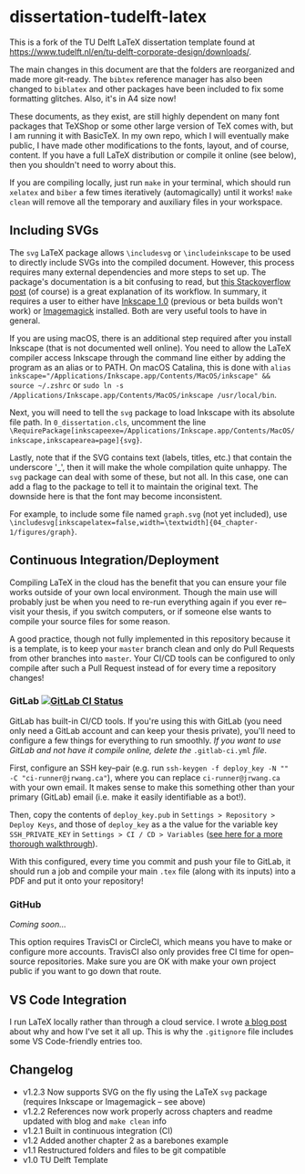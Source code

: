 # dissertation-tudelft-latex

This is a fork of the TU Delft LaTeX dissertation template found at https://www.tudelft.nl/en/tu-delft-corporate-design/downloads/.

The main changes in this document are that the folders are reorganized and made more git-ready. The `bibtex` reference manager has also been changed to `biblatex` and other packages have been included to fix some formatting glitches. Also, it's in A4 size now!

These documents, as they exist, are still highly dependent on many font packages that TeXShop or some other large version of TeX comes with, but I am running it with BasicTeX. In my own repo, which I will eventually make public, I have made other modifications to the fonts, layout, and of course, content. If you have a full LaTeX distribution or compile it online (see below), then you shouldn't need to worry about this.

If you are compiling locally, just run `make` in your terminal, which should run `xelatex` and `biber` a few times iteratively (automagically) until it works! `make clean` will remove all the temporary and auxiliary files in your workspace.

## Including SVGs

The `svg` LaTeX package allows `\includesvg` or `\includeinkscape` to be used to directly include SVGs into the compiled document. However, this process requires many external dependencies and more steps to set up. The package's documentation is a bit confusing to read, but [this Stackoverflow post](https://tex.stackexchange.com/a/74693/201491) (of course) is a great explanation of its workflow. In summary, it requires a user to either have [Inkscape 1.0](https://inkscape.org/release/inkscape-1.0/) (previous or beta builds won't work) or [Imagemagick](https://imagemagick.org/script/download.php) installed. Both are very useful tools to have in general.

If you are using macOS, there is an additional step required after you install Inkscape (that is not documented well online). You need to allow the LaTeX compiler access Inkscape through the command line either by adding the program as an alias or to PATH. On macOS Catalina, this is done with `alias inkscape="/Applications/Inkscape.app/Contents/MacOS/inkscape" && source ~/.zshrc` or `sudo ln -s /Applications/Inkscape.app/Contents/MacOS/inkscape /usr/local/bin`.

Next, you will need to tell the `svg` package to load Inkscape with its absolute file path. In `0_dissertation.cls`, uncomment the line `\RequirePackage[inkscapeexe=/Applications/Inkscape.app/Contents/MacOS/inkscape,inkscapearea=page]{svg}`.

Lastly, note that if the SVG contains text (labels, titles, etc.) that contain the underscore '_', then it will make the whole compilation quite unhappy. The `svg` package can deal with some of these, but not all. In this case, one can add a flag to the package to tell it to maintain the original text. The downside here is that the font may become inconsistent.

For example, to include some file named `graph.svg` (not yet included), use `\includesvg[inkscapelatex=false,width=\textwidth]{04_chapter-1/figures/graph}`.

## Continuous Integration/Deployment

Compiling LaTeX in the cloud has the benefit that you can ensure your file works outside of your own local environment. Though the main use will probably just be when you need to re-run everything again if you ever re–visit your thesis, if you switch computers, or if someone else wants to compile your source files for some reason.

A good practice, though not fully implemented in this repository because it is a template, is to keep your `master` branch clean and only do Pull Requests from other branches into `master`. Your CI/CD tools can be configured to only compile after such a Pull Request instead of for every time a repository changes!

### GitLab [![GitLab CI Status](https://gitlab.com/jasonrwang/dissertation-tudelft-latex/badges/master/pipeline.svg)](https://www.gitlab.com/jasonrwang/dissertation-tudelft-latex)

GitLab has built-in CI/CD tools. If you're using this with GitLab (you need only need a GitLab account and can keep your thesis private), you'll need to configure a few things for everything to run smoothly. *If you want to use GitLab and not have it compile online, delete the* `.gitlab-ci.yml` *file*.

First, configure an SSH key–pair (e.g. run `ssh-keygen -f deploy_key -N "" -C "ci-runner@jrwang.ca"`), where you can replace `ci-runner@jrwang.ca` with your own email. It makes sense to make this something other than your primary (GitLab) email (i.e. make it easily identifiable as a bot!).

 Then, copy the contents of `deploy_key.pub` in `Settings > Repository > Deploy Keys`, and those of `deploy_key` as a the value for the variable key `SSH_PRIVATE_KEY` in `Settings > CI / CD > Variables` ([see here for a more thorough walkthrough](https://marcosschroh.github.io/posts/autobumping-with-gitlab/)).

 With this configured, every time you commit and push your file to GitLab, it should run a job and compile your main `.tex` file (along with its inputs) into a PDF and put it onto your repository!

### GitHub

*Coming soon...*

This option requires TravisCI or CircleCI, which means you have to make or configure more accounts. TravisCI also only provides free CI time for open–source repositories. Make sure you are OK with make your own project public if you want to go down that route.

## VS Code Integration

I run LaTeX locally rather than through a cloud service. I wrote [a blog post](https://jrwang.ca/2020/01/13/latex-vscode-git/) about why and how I've set it all up. This is why the `.gitignore` file includes some VS Code-friendly entries too.

## Changelog

* v1.2.3 Now supports SVG on the fly using the LaTeX `svg` package (requires Inkscape or Imagemagick – see above)
* v1.2.2 References now work properly across chapters and readme updated with blog and `make clean` info
* v1.2.1 Built in continuous integration (CI)
* v1.2 Added another chapter 2 as a barebones example
* v1.1 Restructured folders and files to be git compatible
* v1.0 TU Delft Template
 